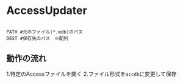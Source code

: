 # AccessUpdater

## 
```
PATH #元のファイル(*.mdb)のパス
DEST #保存先のパス　※配列
```


## 動作の流れ
1.特定のAccessファイルを開く
2.ファイル形式を`accdb`に変更して保存

